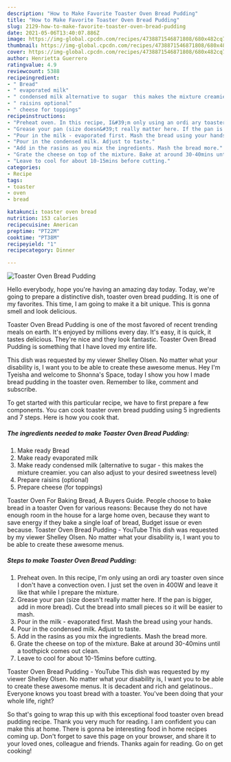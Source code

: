 ```yaml
---
description: "How to Make Favorite Toaster Oven Bread Pudding"
title: "How to Make Favorite Toaster Oven Bread Pudding"
slug: 2129-how-to-make-favorite-toaster-oven-bread-pudding
date: 2021-05-06T13:40:07.886Z
image: https://img-global.cpcdn.com/recipes/4738871546871808/680x482cq70/toaster-oven-bread-pudding-recipe-main-photo.jpg
thumbnail: https://img-global.cpcdn.com/recipes/4738871546871808/680x482cq70/toaster-oven-bread-pudding-recipe-main-photo.jpg
cover: https://img-global.cpcdn.com/recipes/4738871546871808/680x482cq70/toaster-oven-bread-pudding-recipe-main-photo.jpg
author: Henrietta Guerrero
ratingvalue: 4.9
reviewcount: 5388
recipeingredient:
- " Bread"
- " evaporated milk"
- " condensed milk alternative to sugar  this makes the mixture creamier you can also adjust to your desired sweetness level"
- " raisins optional"
- " cheese for toppings"
recipeinstructions:
- "Preheat oven. In this recipe, I&#39;m only using an ordi ary toaster oven since I don&#39;t have a convection oven. I just set the oven in 400W and leave it like that while I prepare the mixture."
- "Grease your pan (size doesn&#39;t really matter here. If the pan is bigger, add in more bread). Cut the bread into small pieces so it will be easier to mash."
- "Pour in the milk - evaporated first. Mash the bread using your hands."
- "Pour in the condensed milk. Adjust to taste."
- "Add in the rasins as you mix the ingredients. Mash the bread more."
- "Grate the cheese on top of the mixture. Bake at around 30-40mins until a toothpick comes out clean."
- "Leave to cool for about 10-15mins before cutting."
categories:
- Recipe
tags:
- toaster
- oven
- bread

katakunci: toaster oven bread 
nutrition: 153 calories
recipecuisine: American
preptime: "PT22M"
cooktime: "PT38M"
recipeyield: "1"
recipecategory: Dinner

---
```



![Toaster Oven Bread Pudding](https://img-global.cpcdn.com/recipes/4738871546871808/680x482cq70/toaster-oven-bread-pudding-recipe-main-photo.jpg)

Hello everybody, hope you're having an amazing day today. Today, we're going to prepare a distinctive dish, toaster oven bread pudding. It is one of my favorites. This time, I am going to make it a bit unique. This is gonna smell and look delicious.

Toaster Oven Bread Pudding is one of the most favored of recent trending meals on earth. It's enjoyed by millions every day. It's easy, it is quick, it tastes delicious. They're nice and they look fantastic. Toaster Oven Bread Pudding is something that I have loved my entire life.

This dish was requested by my viewer Shelley Olsen. No matter what your disability is, I want you to be able to create these awesome menus. Hey I&#39;m Tyeisha and welcome to Shonna&#39;s Space, today I show you how I made bread pudding in the toaster oven. Remember to like, comment and subscribe.


To get started with this particular recipe, we have to first prepare a few components. You can cook toaster oven bread pudding using 5 ingredients and 7 steps. Here is how you cook that.

<!--inarticleads1-->

##### The ingredients needed to make Toaster Oven Bread Pudding:

1. Make ready  Bread
1. Make ready  evaporated milk
1. Make ready  condensed milk (alternative to sugar - this makes the mixture creamier. you can also adjust to your desired sweetness level)
1. Prepare  raisins (optional)
1. Prepare  cheese (for toppings)


Toaster Oven For Baking Bread, A Buyers Guide. People choose to bake bread in a toaster Oven for various reasons: Because they do not have enough room in the house for a large home oven, because they want to save energy if they bake a single loaf of bread, Budget issue or even because. Toaster Oven Bread Pudding - YouTube This dish was requested by my viewer Shelley Olsen. No matter what your disability is, I want you to be able to create these awesome menus. 

<!--inarticleads2-->

##### Steps to make Toaster Oven Bread Pudding:

1. Preheat oven. In this recipe, I&#39;m only using an ordi ary toaster oven since I don&#39;t have a convection oven. I just set the oven in 400W and leave it like that while I prepare the mixture.
1. Grease your pan (size doesn&#39;t really matter here. If the pan is bigger, add in more bread). Cut the bread into small pieces so it will be easier to mash.
1. Pour in the milk - evaporated first. Mash the bread using your hands.
1. Pour in the condensed milk. Adjust to taste.
1. Add in the rasins as you mix the ingredients. Mash the bread more.
1. Grate the cheese on top of the mixture. Bake at around 30-40mins until a toothpick comes out clean.
1. Leave to cool for about 10-15mins before cutting.


Toaster Oven Bread Pudding - YouTube This dish was requested by my viewer Shelley Olsen. No matter what your disability is, I want you to be able to create these awesome menus. It is decadent and rich and gelatinous.. Everyone knows you toast bread with a toaster. You&#39;ve been doing that your whole life, right? 

So that's going to wrap this up with this exceptional food toaster oven bread pudding recipe. Thank you very much for reading. I am confident you can make this at home. There is gonna be interesting food in home recipes coming up. Don't forget to save this page on your browser, and share it to your loved ones, colleague and friends. Thanks again for reading. Go on get cooking!
